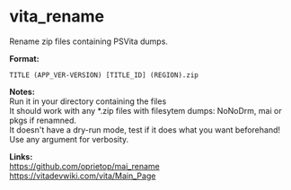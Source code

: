 # vita_rename
Rename zip files containing PSVita dumps.

**Format:**
```
TITLE (APP_VER-VERSION) [TITLE_ID] (REGION).zip
```

**Notes:**  
Run it in your directory containing the files  
It should work with any *.zip files with filesytem dumps: NoNoDrm, mai or pkgs if renamned.  
It doesn't have a dry-run mode, test if it does what you want beforehand!
Use any argument for verbosity.  

**Links:**  
https://github.com/oprietop/mai_rename  
https://vitadevwiki.com/vita/Main_Page  

